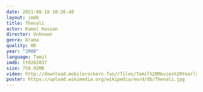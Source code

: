 ```yaml
---
date: 2021-08-18 10:26:48
layout: imdb
title: Thenali
actor: Kamal Hassan
director: Unknown
genre: Drama
quality: HD
year: "2000"
language: Tamil
imdb: tt0262037
size: 759.92MB
video: http://download.mobilerockers.fun//files/Tamil%20Movies%20Yearly%20Collections/Tamil%202000%20Collections/Thenali%20(2000)/Thenali%20(2000)%20Full%20Movies/Thenali%20(2000)%20HDRip/Thenali%20(2000)%20HDRip%20Single%20Part.mp4
poster: https://upload.wikimedia.org/wikipedia/en/d/db/Thenali.jpg
---
```

